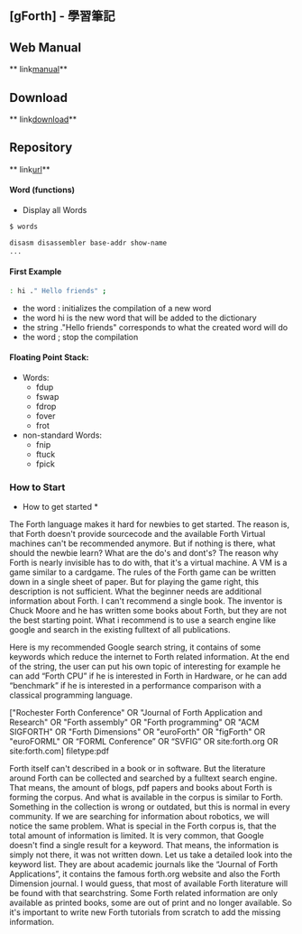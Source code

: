 ## [gForth] - 學習筆記


## Web Manual
** link[manual](https://www.complang.tuwien.ac.at/forth/gforth/Docs-html/)**

## Download
** link[download](http://www.complang.tuwien.ac.at/forth/gforth/)**

## Repository
** link[url](https://savannah.gnu.org/git/?group=gforth)**

#### Word (functions)
* Display all Words
```bash
$ words

disasm disassembler base-addr show-name
...
```

#### First Example
```bash
: hi ." Hello friends" ;
```
* the word : initializes the compilation of a new word
* the word hi is the new word that will be added to the dictionary
* the string ."Hello friends" corresponds to what the created word will do 
* the word ; stop the compilation




#### Floating Point Stack:
* Words:
  * fdup
  * fswap
  * fdrop
  * fover
  * frot
* non-standard Words:
  * fnip
  * ftuck
  * fpick



### How to Start
* How to get started *

The Forth language makes it hard for newbies to get started. 
The reason is, that Forth doesn't provide sourcecode and the available Forth Virtual
machines can't be recommended anymore. But if nothing is there, what
should the newbie learn? What are the do's and dont's? The reason why
Forth is nearly invisible has to do with, that it's a virtual machine. A
VM is a game similar to a cardgame. The rules of the Forth game can be
written down in a single sheet of paper. But for playing the game right,
this description is not sufficient. What the beginner needs are additional
information about Forth. I can't recommend a single book. The inventor
is Chuck Moore and he has written some books about Forth, but they are
not the best starting point. What i recommend is to use a search engine
like google and search in the existing fulltext of all publications.

Here is my recommended Google search string, it contains of some keywords
which reduce the internet to Forth related information. At the end of
the string, the user can put his own topic of interesting for example he
can add “Forth CPU” if he is interested in Forth in Hardware, or he
can add “benchmark” if he is interested in a performance comparison
with a classical programming language.

["Rochester Forth Conference" OR "Journal of Forth Application and
Research" OR "Forth assembly" OR "Forth programming" OR "ACM SIGFORTH"
OR "Forth Dimensions" OR "euroForth" OR "figForth" OR "euroFORML" OR
“FORML Conference” OR “SVFIG” OR site:forth.org OR site:forth.com]
filetype:pdf

Forth itself can't described in a book or in software. But the
literature around Forth can be collected and searched by a fulltext
search engine. That means, the amount of blogs, pdf papers and books
about Forth is forming the corpus. And what is available in the corpus
is similar to Forth. Something in the collection is wrong or outdated,
but this is normal in every community. If we are searching for information
about robotics, we will notice the same problem. What is special in the
Forth corpus is, that the total amount of information is limited. It is
very common, that Google doesn't find a single result for a keyword. That
means, the information is simply not there, it was not written down. Let
us take a detailed look into the keyword list. They are about academic
journals like the “Journal of Forth Applications”, it contains the
famous forth.org website and also the Forth Dimension journal. I would
guess, that most of available Forth literature will be found with that
searchstring. Some Forth related information are only available as printed
books, some are out of print and no longer available. So it's important
to write new Forth tutorials from scratch to add the missing information.